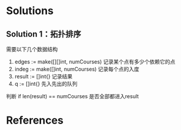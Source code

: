 # Solutions

## Solution 1：拓扑排序
需要以下几个数据结构
1. edges := make([][]int, numCourses)  记录某个点有多少个依赖它的点
2. indeg := make([]int, numCourses) 记录每个点的入度
3. result := []int{}  记录结果
4. q := []int{}   先入先出的队列

判断 if len(result) == numCourses 是否全部都进入result

# References
